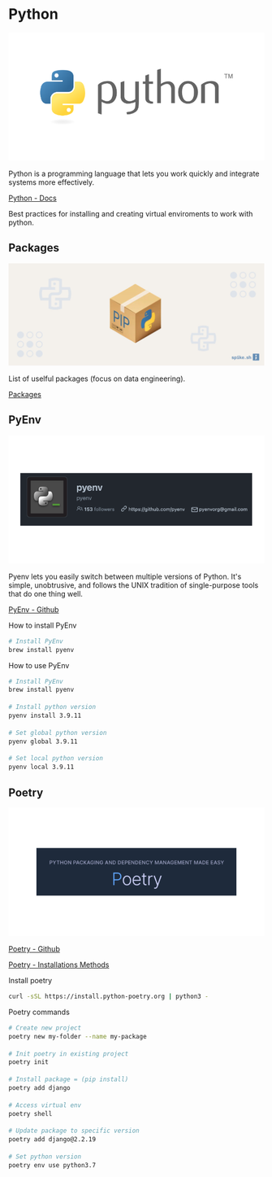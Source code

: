 # Python

![Python](./python.png)

Python is a programming language that lets you work quickly
and integrate systems more effectively.

[Python - Docs](python/index.md)

Best practices for installing and creating virtual enviroments to work with python.

## Packages

![Pyton Packages](./python-packages.jpeg)

List of uselful packages (focus on data engineering).

[Packages](/programming/python/packages/index.md)

## PyEnv

![PyEnv - Github](./pyenv.png)

Pyenv lets you easily switch between multiple versions of Python. 
It's simple, unobtrusive, and follows the UNIX tradition of single-purpose tools that do one thing well.

[PyEnv - Github](https://github.com/pyenv/pyenv)

How to install PyEnv

```bash
# Install PyEnv
brew install pyenv
```

How to use PyEnv

```bash
# Install PyEnv
brew install pyenv

# Install python version
pyenv install 3.9.11

# Set global python version
pyenv global 3.9.11

# Set local python version
pyenv local 3.9.11

```

## Poetry

![Poetry](./poetry.png)

[Poetry - Github](https://github.com/python-poetry/poetry)

[Poetry - Installations Methods](https://python-poetry.org/docs/)

Install poetry
```bash
curl -sSL https://install.python-poetry.org | python3 -
```

Poetry commands
```bash
# Create new project
poetry new my-folder --name my-package

# Init poetry in existing project
poetry init

# Install package = (pip install)
poetry add django

# Access virtual env
poetry shell

# Update package to specific version
poetry add django@2.2.19

# Set python version
poetry env use python3.7
```
